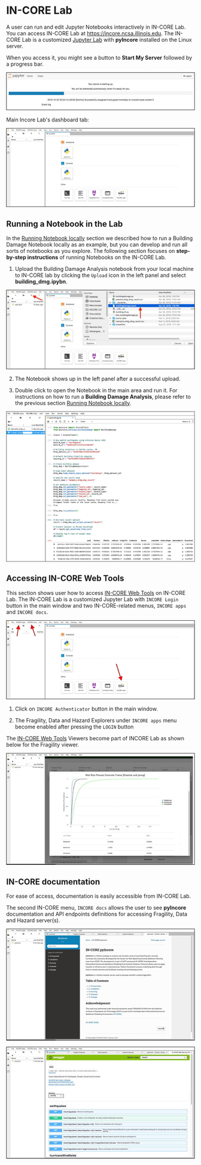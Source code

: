 # IN-CORE Lab

A user can run and edit Jupyter Notebooks interactively in IN-CORE Lab. You can access IN-CORE Lab at https://incore.ncsa.illinois.edu. The IN-CORE Lab is a customized [Jupyter Lab](https://jupyterlab.readthedocs.io/en/stable/#) with **pyIncore** installed on the Linux server.

When you access it, you might see a button to **Start My Server** followed by a progress bar.

![IN-CORE Lab progress bar.](images/juplab0_start.jpg "IN-CORE Server progress bar.")

Main Incore Lab's dashboard tab:

![IN-CORE Lab dashboard tab.](images/juplab0.jpg "IN-CORE Lab dashboard tab.")


## Running a Notebook in the Lab

In the [Running Notebook locally](pyincore/running.md) section we described how to run a Building Damage Notebook locally as an example, but you can develop and run all sorts of notebooks as you explore. 
The following section focuses on **step-by-step instructions** of running Notebooks on the IN-CORE Lab.

1. Upload the Building Damage Analysis notebook from your local machine to IN-CORE lab by clicking the `Upload` icon in the left panel and select **building_dmg.ipybn**.

![IN-CORE Lab upload panel.](images/juplab9_nbook.jpg "IN-CORE Lab upload panel.")

2. The Notebook shows up in the left panel after a successful upload.

3. Double click to open the Notebook in the main area and run it. For instructions on how to run a **Building Damage Analysis**, please refer to the previous section [Running Notebook locally](pyincore/running.md).

![Building damage Jupyter notebook cells in IN-CORE Lab.](images/juplab9_run_nbook.jpg "Building damage Jupyter notebook cells in IN-CORE Lab.")

## Accessing IN-CORE Web Tools

This section shows user how to access [IN-CORE Web Tools](webtools) on IN-CORE Lab. The IN-CORE Lab is a customized Jupyter Lab with `INCORE Login` button in the main window and two IN-CORE-related menus, `INCORE apps` and `INCORE docs`.

![IN-CORE Lab with custom icon and menus.](images/juplab0_arrows.jpg "IN-CORE Lab with custom icon and menus.")

1. Click on `INCORE Authenticator` button in the main window. 

2. The Fragility, Data and Hazard Explorers under `INCORE apps` menu become enabled after pressing the `LOGIN` button 

The [IN-CORE Web Tools](webtools) Viewers become part of INCORE Lab as shown below for the Fragility viewer.

![Fragility viewer on the IN-CORE Lab.](images/juplab4_fragility.jpg "Fragility viewer on the IN-CORE Lab.")


## IN-CORE documentation

For ease of access, documentation is easily accessible from IN-CORE Lab.

The second IN-CORE menu, `INCORE docs` allows the user to see **pyIncore** documentation and API endpoints definitions for accessing Fragility, Data and Hazard server(s).

![pyIncore documentation on the IN-CORE Lab.](images/juplab5_doc.jpg "pyIncore documentation on the IN-CORE Lab.")

![API viewer on the IN-CORE Lab with endpoint definitions.](images/juplab8_swagger.jpg "API viewer on the IN-CORE Lab with endpoint definitions.")
